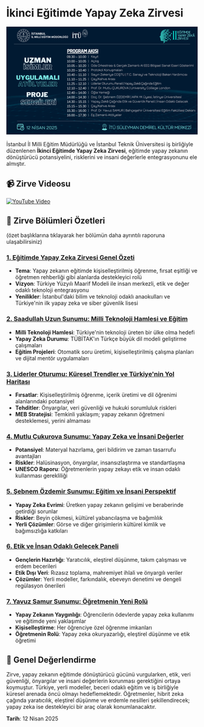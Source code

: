 # İkinci Eğitimde Yapay Zeka Zirvesi


![Eğitimde Yapay Zeka Zirvesi](EYZZ_5.png)

İstanbul İl Milli Eğitim Müdürlüğü ve İstanbul Teknik Üniversitesi iş birliğiyle düzenlenen **İkinci Eğitimde Yapay Zeka Zirvesi**, eğitimde yapay zekanın dönüştürücü potansiyelini, risklerini ve insani değerlerle entegrasyonunu ele almıştır.

## 📹 Zirve Videosu


<a href="https://www.youtube.com/watch?v=j0JOsZnnBTE" target="_blank">
  <img src="https://img.youtube.com/vi/j0JOsZnnBTE/0.jpg" alt="YouTube Video" width="560" />
</a>

## 📑 Zirve Bölümleri Özetleri
(özet başlıklarına tıklayarak her bölümün daha ayrıntılı raporuna ulaşabilirsiniz)

### [1. Eğitimde Yapay Zeka Zirvesi Genel Özeti](bolum1.md)
- **Tema**: Yapay zekanın eğitimde kişiselleştirilmiş öğrenme, fırsat eşitliği ve öğretmen rehberliği gibi alanlarda destekleyici rolü
- **Vizyon**: Türkiye Yüzyılı Maarif Modeli ile insan merkezli, etik ve değer odaklı teknoloji entegrasyonu
- **Yenilikler**: İstanbul'daki bilim ve teknoloji odaklı anaokulları ve Türkiye'nin ilk yapay zeka ve siber güvenlik lisesi

### [2. Saadullah Uzun Sunumu: Milli Teknoloji Hamlesi ve Eğitim](bolum2.md)
- **Milli Teknoloji Hamlesi**: Türkiye'nin teknoloji üreten bir ülke olma hedefi
- **Yapay Zeka Durumu**: TÜBİTAK'ın Türkçe büyük dil modeli geliştirme çalışmaları
- **Eğitim Projeleri**: Otomatik soru üretimi, kişiselleştirilmiş çalışma planları ve dijital mentör uygulamaları

### [3. Liderler Oturumu: Küresel Trendler ve Türkiye'nin Yol Haritası](bolum3.md)
- **Fırsatlar**: Kişiselleştirilmiş öğrenme, içerik üretimi ve dil öğrenimi alanlarındaki potansiyel
- **Tehditler**: Önyargılar, veri güvenliği ve hukuki sorumluluk riskleri
- **MEB Stratejisi**: Temkinli yaklaşım; yapay zekanın öğretmeni desteklemesi, yerini almaması

### [4. Mutlu Çukurova Sunumu: Yapay Zeka ve İnsani Değerler](bolum4.md)
- **Potansiyel**: Materyal hazırlama, geri bildirim ve zaman tasarrufu avantajları
- **Riskler**: Halüsinasyon, önyargılar, insansızlaştırma ve standartlaşma
- **UNESCO Raporu**: Öğretmenlerin yapay zekayı etik ve insan odaklı kullanması gerekliliği

### [5. Şebnem Özdemir Sunumu: Eğitim ve İnsani Perspektif](bolum5.md)
- **Yapay Zeka Evrimi**: Üretken yapay zekanın gelişimi ve beraberinde getirdiği sorunlar
- **Riskler**: Beyin çökmesi, kültürel yabancılaşma ve bağımlılık
- **Yerli Çözümler**: Görse ve diğer girişimlerin kültürel kimlik ve bağımsızlığa katkıları

### [6. Etik ve İnsan Odaklı Gelecek Paneli](bolum6.md)
- **Gençlerin Hazırlığı**: Yaratıcılık, eleştirel düşünme, takım çalışması ve erdem becerileri
- **Etik Dışı Veri**: Rızasız toplama, mahremiyet ihlali ve önyargılı veriler
- **Çözümler**: Yerli modeller, farkındalık, ebeveyn denetimi ve dengeli regülasyon önerileri

### [7. Yavuz Samur Sunumu: Öğretmenin Yeni Rolü](bolum7.md)
- **Yapay Zekanın Yaygınlığı**: Öğrencilerin ödevlerde yapay zeka kullanımı ve eğitimde yeni yaklaşımlar
- **Kişiselleştirme**: Her öğrenciye özel öğrenme imkanları
- **Öğretmenin Rolü**: Yapay zeka okuryazarlığı, eleştirel düşünme ve etik öğretimi

## 📝 Genel Değerlendirme

Zirve, yapay zekanın eğitimde dönüştürücü gücünü vurgularken, etik, veri güvenliği, önyargılar ve insani değerlerin korunması gerektiğini ortaya koymuştur. Türkiye, yerli modeller, beceri odaklı eğitim ve iş birliğiyle küresel arenada öncü olmayı hedeflemektedir. Öğretmenler, hibrit zeka çağında yaratıcılık, eleştirel düşünme ve erdemle nesilleri şekillendirecek; yapay zeka ise destekleyici bir araç olarak konumlanacaktır.

**Tarih**: 12 Nisan 2025  
